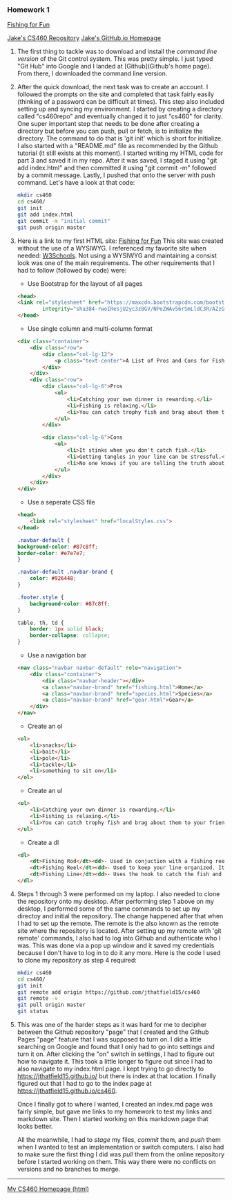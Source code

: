 ### Homework 1

[Fishing for Fun](https://jthatfield15.github.io/cs460/hw1/index.html)

[Jake's CS460 Repository](https://github.com/jthatfield15/cs460/)
[Jake's GitHub.io Homepage](https://jthatfield15.github.io/cs460/)

1. The first thing to tackle was to download and install the *command line version* of the Git control system.
This was pretty simple. I just typed "Git Hub" into Google and I landed at [Github](Github's home page).
From there, I downloaded the command line version.

2. After the quick download, the next task was to create an account. I followed the prompts on the site and 
completed that task fairly easily (thinking of a password can be difficult at times). This step also included
setting up and syncing my environment. I started by creating a directory called "cs460repo" and eventually 
changed it to just "cs460" for clarity.
One super important step that needs to be done after creating a directory but before you can push, pull or fetch,
is to initialize the directory. The command to do that is 'git init' which is short for initialize.
I also started with a "README.md" file as recommended by the Github
tutorial (it still exists at this moment). I started writing my HTML code for part 3 and saved it in my repo.
After it was saved, I staged it using "git add index.html" and then committed it using "git commit -m" followed
by a commit message. Lastly, I pushed that onto the server with push command. Let's have a look at that code:

	```bash
	mkdir cs460
	cd cs460/
	git init
	git add index.html
	git commit -m "initial commit"
	git push origin master
	```

3. Here is a link to my first HTML site: [Fishing for Fun](https://jthatfield15.github.io/cs460/hw1/index.html)
	This site was created without the use of a WYSIWYG. I referenced my favorite site when needed: [W3Schools](https://www.w3schools.com/).
	Not using a WYSIWYG and maintaining a consist look was one of the main requirements.
	The other requirements that I had to follow (followed by code) were:
	
	* Use Bootstrap for the layout of all pages
	
	```html
	<head>
	<link rel="stylesheet" href="https://maxcdn.bootstrapcdn.com/bootstrap/4.0.0-alpha.6/css/bootstrap.min.css" 
			integrity="sha384-rwoIResjU2yc3z8GV/NPeZWAv56rSmLldC3R/AZzGRnGxQQKnKkoFVhFQhNUwEyJ" crossorigin="anonymous">
	</head>
	```
	
	* Use single column and multi-column format 
	
	```html
	<div class="container">
		<div class="row">
			<div class="col-lg-12">
				<p class="text-center">A List of Pros and Cons for Fishing</p>
			</div>
		</div>
		<div class="row">
			<div class="col-lg-6">Pros
				<ul>
					<li>Catching your own dinner is rewarding.</li>
					<li>Fishing is relaxing.</li>
					<li>You can catch trophy fish and brag about them to your friends.</li>
				</ul>
			</div>

			<div class="col-lg-6">Cons
				<ul>
					<li>It stinks when you don't catch fish.</li>
					<li>Getting tangles in your line can be stressful.</li>
					<li>No one knows if you are telling the truth about your stories without proof.</li>
				</ul>
			</div>
		</div>
	</div>
	```
	
	* Use a seperate CSS file
	
	```html
	<head>
		<link rel="stylesheet" href="localStyles.css">
	</head>
	```

	```css
	.navbar-default {
    background-color: #87c8ff;
    border-color: #e7e7e7;
	}

	.navbar-default .navbar-brand {
		color: #926448;
	}

	.footer.style {
		background-color: #87c8ff;
	}

	table, th, td {
		border: 1px solid black;
		border-collapse: collapse;
	}
	```

	* Use a navigation bar

	```html
	<nav class="navbar navbar-default" role="navigation">
		<div class="container">
			<div class="navbar-header"></div>
			<a class="navbar-brand" href="fishing.html">Home</a>
			<a class="navbar-brand" href="species.html">Species</a>
			<a class="navbar-brand" href="gear.html">Gear</a>
		</div>
	</nav>
	```

	* Create an ol

	```html
	<ol>
		<li>snacks</li>
		<li>bait</li>
		<li>pole</li>
		<li>tackle</li>
		<li>something to sit on</li>
	</ol>
	```

	* Create an ul

	```html
	<ul>
		<li>Catching your own dinner is rewarding.</li>
		<li>Fishing is relaxing.</li>
		<li>You can catch trophy fish and brag about them to your friends.</li>
	</ul>
	```
	
	  * Create a dl
	  
	```html
	<dl>
		<dt>Fishing Rod</dt><dd>- Used in conjuction with a fishing reel. It allows you to apply tension to the line.</dd>
		<dt>Fishing Reel</dt><dd>- Used to keep your line organized. It allows you to cast the line and "reel" it in.</dd>
		<dt>Fishing Line</dt><dd>- Uses the hook to catch the fish and allows you bring the fish to you.</dd>
	</dl>
	```
	
4. Steps 1 through 3 were performed on my laptop. I also needed to clone the repository onto my desktop. After
performing step 1 above on my desktop, I performed some of the same commands to set up my directoy and initial
the repository. The change happened after that when I had to set up the remote. The remote is the also known as
the remote site where the repository is located. After setting up my remote with 'git remote' commands, I also 
had to log into Github and authenticate who I was. This was done via a pop up window and it saved my credentials
because I don't have to log in to do it any more.
Here is the code I used to clone my repository as step 4 required:

	```bash
	mkdir cs460
	cd cs460/
	git init
	git remote add origin https://github.com/jthatfield15/cs460
	git remote -v
	git pull origin master
	git status
	```

5. This was one of the harder steps as it was hard for me to decipher between the Github repository "page" that I 
created and the Github Pages "page" feature that I was supposed to turn on. I did a little searching on Google and
found that I only had to go into settings and turn it on. After clicking the "on" switch in settings, I had to 
figure out how to navigate it. This took a little longer to figure out since I had to also navigate to my index.html
page. I kept trying to go directly to https://jthatfield15.github.io/ but there is index at that location. I 
finally figured out that I had to go to the index page at https://jthatfield15.github.io/cs460.

	Once I finally got to where I wanted, I created an index.md page was fairly simple, but gave me links to my homework
	to test my links and markdown site. Then I started working on this markdown page that looks better.

	All the meanwhile, I had to *stage* my files, *commit* them, and *push* them when I wanted to test an implementation or
	switch computers. I also had to make sure the first thing I did was *pull* them from the online repository before I 
		started working on them. This way there were no conflicts on versions and no branches to merge.

---------------
[My CS460 Homepage (html)](https://jthatfield15.github.io/cs460/)